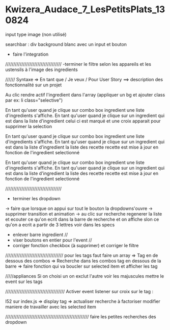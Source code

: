 # Kwizera_Audace_7_LesPetitsPlats_130824


input type image (non utilisé)

searchbar : div background blanc avec un input et bouton


- faire l'integration


///////////////////////////////////
-terminer le filtre selon les appareils et les ustensils à l'image des ingredients


////// Syntaxe => En tant que / Je veux / Pour
User Story ==> description des fonctionnalité sur un projet

Au clic rendre actif l'ingredient dans l'array (appliquer un bg et ajouter class par ex: li class="selective")

En tant qu'user quand je clique sur combo box ingredient une liste d'ingredients s'affiche.
En tant qu'user quand je clique sur un ingredient qui est dans la liste d'ingredient celui ci est marqué et une croix apparait pour  supprimer la selection

En tant qu'user quand je clique sur combo box ingredient une liste d'ingredients s'affiche.
En tant qu'user quand je clique sur un ingredient qui est dans la liste d'ingredient la liste des recette recette est mise à jour en fonction de l'ingredient selectionné

En tant qu'user quand je clique sur combo box ingredient une liste d'ingredients s'affiche.
En tant qu'user quand je clique sur un ingredient qui est dans la liste d'ingredient la liste des recette recette est mise à jour en fonction de l'ingredient selectionné

///////////////////////////////////
- terminer les dropdown 

-> faire que lorsque on appui sur tout le bouton la dropdowns'ouvre
-> supprimer transition et animation
-> au clic sur recherche regenerer la liste et ecouter ce qu'on ecrit dans la barre de recherche et on affiche slon ce qu'on a ecrit a partir de 3 lettres voir dans les specs


- enlever barre ingredient //
- viser boutons en entier pour l'event //
- corriger fonction checkbox (à supprimer) et corriger le filtre 

////////////////////////////////////
pour les tags faut faire un array
=> Tag en de dessous des combos
=> Recherche dans les combos tag en dessous de la barre
=> faire fonction qui va boucler sur selected item et afficher les tag


/////appliances
Si on choisi un on exclut l'autre
voir les majuscules
mettre le event sur les tags


/////////////////////////////////////
Activer event listener sur croix sur le tag :

l52 sur index.js => display tag => actualiser recherche à factoriser 
modifier maniere de travailler avec les selected item


////////////////////////////////////////////////////
faire les petites recherches des dropdown